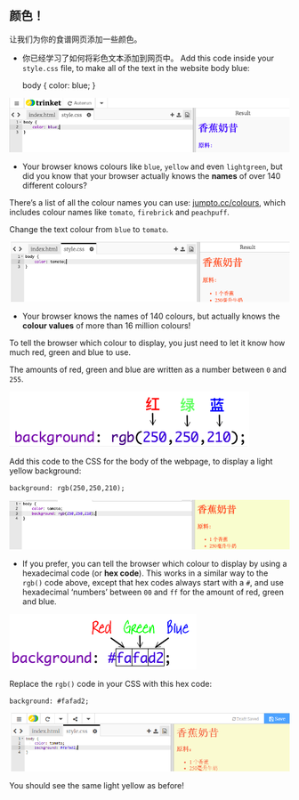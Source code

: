 ## 颜色！

让我们为你的食谱网页添加一些颜色。

+ 你已经学习了如何将彩色文本添加到网页中。 Add this code inside your `style.css` file, to make all of the text in the website body blue:

    body {
        color: blue;
    }
    

![截图](images/recipe-blue.png)

+ Your browser knows colours like `blue`, `yellow` and even `lightgreen`, but did you know that your browser actually knows the **names** of over 140 different colours?

There’s a list of all the colour names you can use: [jumpto.cc/colours](http://jumpto.cc/colours), which includes colour names like `tomato`, `firebrick` and `peachpuff`.

Change the text colour from `blue` to `tomato`.

![截图](images/recipe-tomato.png)

+ Your browser knows the names of 140 colours, but actually knows the **colour values** of more than 16 million colours!

To tell the browser which colour to display, you just need to let it know how much red, green and blue to use.

The amounts of red, green and blue are written as a number between `0` and `255`.

![截屏](images/recipe-rgb-img.png)

Add this code to the CSS for the body of the webpage, to display a light yellow background:

    background: rgb(250,250,210);
    

![截屏](images/recipe-rgb.png)

+ If you prefer, you can tell the browser which colour to display by using a hexadecimal code (or **hex code**). This works in a similar way to the `rgb()` code above, except that hex codes always start with a `#`, and use hexadecimal ‘numbers’ between `00` and `ff` for the amount of red, green and blue.

![截屏](images/recipe-hex-img.png)

Replace the `rgb()` code in your CSS with this hex code:

    background: #fafad2;
    

![截屏](images/recipe-hex.png)

You should see the same light yellow as before!